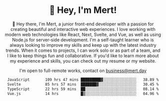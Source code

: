 <div align="center">
  <h1 align="center">👋 Hey, I'm Mert! </h1>
<p>
 🎉 Hey there, I'm Mert, a junior front-end developer with a passion for creating beautiful and interactive web experiences. I love working with modern web technologies like React, Next, Svelte, and Vue, as well as using Node.js for server-side development. I'm a self-taught learner who is always looking to improve my skills and keep up with the latest industry trends. When it comes to projects, I can work solo or as part of a team, and I like to keep things fun and collaborative. If you'd like to learn more about my experience and skills, you can check out my resume or my website.
</p>

  I'm open to full-remote works, contact on [business@mert.day](mailto:business@mert.day) 
  
<!--START_SECTION:waka-->

```txt
JavaScript       109 hrs 47 mins █████████▓░░░░░░░░░░░░░░░   38.89 %
Svelte           85 hrs 57 mins  ███████▓░░░░░░░░░░░░░░░░░   30.45 %
TypeScript       22 hrs 59 mins  ██░░░░░░░░░░░░░░░░░░░░░░░   08.14 %
Vue.js           14 hrs          █▒░░░░░░░░░░░░░░░░░░░░░░░   04.96 %
```

<!--END_SECTION:waka-->
